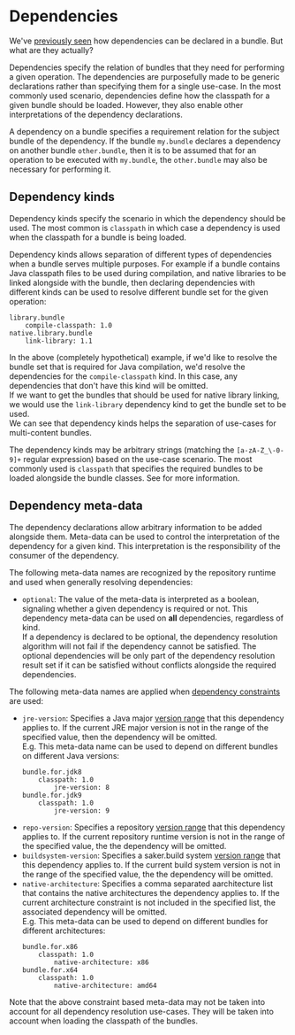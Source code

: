 # Dependencies

We've [previously seen](bundleformat.md#dependency-file) how dependencies can be declared in a bundle. But what are they actually?

Dependencies specify the relation of bundles that they need for performing a given operation. The dependencies are purposefully made to be generic declarations rather than specifying them for a single use-case. In the most commonly used scenario, dependencies define how the classpath for a given bundle should be loaded. However, they also enable other interpretations of the dependency declarations.

A dependency on a bundle specifies a requirement relation for the subject bundle of the dependency. If the bundle `my.bundle` declares a dependency on another bundle `other.bundle`, then it is to be assumed that for an operation to be executed with `my.bundle`, the `other.bundle` may also be necessary for performing it.

## Dependency kinds

Dependency kinds specify the scenario in which the dependency should be used. The most common is `classpath` in which case a dependency is used when the classpath for a bundle is being loaded.

Dependency kinds allows separation of different types of dependencies when a bundle serves multiple purposes. For example if a bundle contains Java classpath files to be used during compilation, and native libraries to be linked alongside with the bundle, then declaring dependencies with different kinds can be used to resolve different bundle set for the given operation:

```plaintext
library.bundle
	compile-classpath: 1.0
native.library.bundle
	link-library: 1.1
```

In the above (completely hypothetical) example, if we'd like to resolve the bundle set that is required for Java compilation, we'd resolve the dependencies for the `compile-classpath` kind. In this case, any dependencies that don't have this kind will be omitted. \
If we want to get the bundles that should be used for native library linking, we would use the `link-library` dependency kind to get the bundle set to be used. \
We can see that dependency kinds helps the separation of use-cases for multi-content bundles.

The dependency kinds may be arbitrary strings (matching the `[a-zA-Z_\-0-9]+` regular expression) based on the use-case scenario. The most commonly used is `classpath` that specifies the required bundles to be loaded alongside the bundle classes. See [](classpath.md) for more information.

## Dependency meta-data

The dependency declarations allow arbitrary information to be added alongside them. Meta-data can be used to control the interpretation of the dependency for a given kind. This interpretation is the responsibility of the consumer of the dependency.

The following meta-data names are recognized by the repository runtime and used when generally resolving dependencies:

* `optional`: The value of the meta-data is interpreted as a boolean, signaling whether a given dependency is required or not. This dependency meta-data can be used on **all** dependencies, regardless of kind. \
If a dependency is declared to be optional, the dependency resolution algorithm will not fail if the dependency cannot be satisfied. The optional dependencies will be only part of the dependency resolution result set if it can be satisfied without conflicts alongside the required dependencies.

The following meta-data names are applied when [dependency constraints](../userguide/constraints.md) are used:

* `jre-version`: Specifies a Java major [version range](../userguide/versioning.md#version-ranges) that this dependency applies to. If the current JRE major version is not in the range of the specified value, then the dependency will be omitted. \
E.g. This meta-data name can be used to depend on different bundles on different Java versions:
	```plaintext
	bundle.for.jdk8
	    classpath: 1.0
	        jre-version: 8
	bundle.for.jdk9
	    classpath: 1.0
	        jre-version: 9
	```
* `repo-version`: Specifies a repository [version range](../userguide/versioning.md#version-ranges) that this dependency applies to. If the current repository runtime version is not in the range of the specified value, the the dependency will be omitted.
* `buildsystem-version`: Specifies a saker.build system [version range](../userguide/versioning.md#version-ranges) that this dependency applies to. If the current build system version is not in the range of the specified value, the the dependency will be omitted.
* `native-architecture`: Specifies a comma separated aarchitecture list that contains the native architectures the dependency applies to. If the current architecture constraint is not included in the specified list, the associated dependency will be omitted. \
E.g. This meta-data can be used to depend on different bundles for different architectures:
	```plaintext
	bundle.for.x86
	    classpath: 1.0
	        native-architecture: x86
	bundle.for.x64
	    classpath: 1.0
	        native-architecture: amd64
	```

Note that the above constraint based meta-data may not be taken into account for all dependency resolution use-cases. They will be taken into account when loading the classpath of the bundles.

